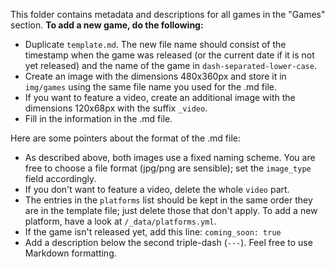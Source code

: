 This folder contains metadata and descriptions for all games in the "Games" section. **To add a new game, do the following:**

* Duplicate `template.md`. The new file name should consist of the timestamp when the game was released (or the current date if it is not yet released) and the name of the game in `dash-separated-lower-case`.
* Create an image with the dimensions 480x360px and store it in `img/games` using the same file name you used for the .md file.
* If you want to feature a video, create an additional image with the dimensions 120x68px with the suffix `_video`.
* Fill in the information in the .md file.

Here are some pointers about the format of the .md file:

* As described above, both images use a fixed naming scheme. You are free to choose a file format (jpg/png are sensible); set the `image_type` field accordingly.
* If you don't want to feature a video, delete the whole `video` part.
* The entries in the `platforms` list should be kept in the same order they are in the template file; just delete those that don't apply. To add a new platform, have a look at `/_data/platforms.yml`.
* If the game isn't released yet, add this line: `coming_soon: true`
* Add a description below the second triple-dash (`---`). Feel free to use Markdown formatting. 